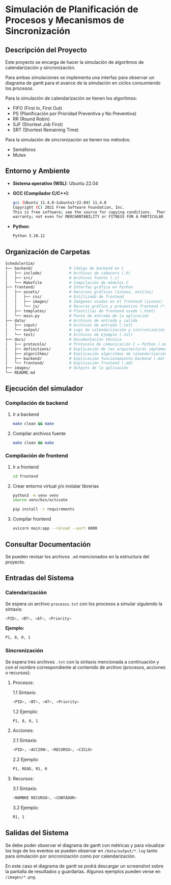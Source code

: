 # Simulación de Planificación de Procesos y Mecanismos de Sincronización

## Descripción del Proyecto

Este proyecto se encarga de hacer la simulación de algoritmos de calendarización y sincronización.

Para ambas simulaciones se implementa una interfaz para observar un diagrama de gantt para el avance de la simulación en ciclos consumiendo los procesos.

Para la simulación de calendarización se tienen los algoritmos:

- FIFO (First In, First Out)
- PS (Planificación por Prioridad Preventiva y No Preventiva)
- RR (Round Robin)
- SJF (Shortest Job First)
- SRT (Shortest Remaining Time)

Para la simulación de sincronización se tienen los métodos:

- Semáforos
- Mutex

## Entorno y Ambiente

- **Sistema operativo (WSL)**: Ubuntu 22.04

- **GCC (Compilador C/C++)**:

  ```bash
  gcc (Ubuntu 11.4.0-1ubuntu1~22.04) 11.4.0
  Copyright (C) 2021 Free Software Foundation, Inc.
  This is free software; see the source for copying conditions.  There is NO
  warranty; not even for MERCHANTABILITY or FITNESS FOR A PARTICULAR PURPOSE.
  ```

- **Python**:

  ```bash
  Python 3.10.12
  ```

## Organización de Carpetas

```bash
SchedulerSim/
├── backend/                # Código de backend en C
│   ├── include/            # Archivos de cabecera (.h)
│   ├── src/                # Archivos fuente (.c)
│   └── Makefile            # Compilación de módulos C
├── frontend/               # Interfaz gráfica en Python
│   ├── assets/             # Recursos gráficos (íconos, estilos)
│   │   ├── css/            # Estilizado de frontend
│   │   ├── images/         # Imágenes usadas en el frontend (iconos)
│   │   └── js/             # Recurso gráfico y preventivo frontend (*.js)
│   ├── templates/          # Plantillas de frontend usado (.html)
│   └── main.py             # Punto de entrada de la aplicación
├── data/                   # Archivos de entrada y salida
│   ├── input/              # Archivos de entrada (.txt)
│   └── output/             # Logs de calendarización y sincronización (.log)
│   └── test/               # Archivos de ejemplo (.txt)
├── docs/                   # Documentación técnica
│   ├── protocolo/          # Protocolo de comunicación C ↔ Python (.md)
│   ├── definitions/        # Explicación de las arquitecturas implementadas (.md)
│   ├── algorithms/         # Explicación algoritmos de calendarización (.md)
│   ├── backend/            # Explicación funcionamiento backend (.md)
│   └── frontend/           # Explicación frontend (.md)
├── images/                 # Outputs de la aplicación
└── README.md
```

## Ejecución del simulador

### Compilación de backend

1. Ir a backend

    ```bash
    make clean && make
    ```

2. Compilar archivos fuente

    ```bash
    make clean && make
    ```

### Compilación de frontend

1. Ir a frontend

    ```bash
    cd frontend
    ```

2. Crear entorno virtual y/o instalar librerias

    ```bash
    python3 -m venv venv
    source venv/bin/activate
    ```

    ```bash
    pip install -r requirements
    ```

3. Compilar frontend

    ```bash
    uvicorn main:app --reload --port 8000
    ```

## Consultar Documentación

Se pueden revisar los archivos `.md` mencionados en la estructura del proyecto.

## Entradas del Sistema

### Calendarización

Se espera un archivo `procesos.txt` con los procesos a simular siguiendo la sintaxis:

```bash
<PID>, <BT>, <AT>, <Priority>
```

**Ejemplo:**

```bash
P1, 8, 0, 1
```

### Sincronización

Se espera tres archivos `.txt` con la sintaxis mencionada a continuación y con el nombre correspondiente al contenido de archivo (procesos, acciones o recursos):

1. Procesos:

   1.1 Sintaxis:

      ```bash
      <PID>, <BT>, <AT>, <Priority>
      ```

   1.2 Ejemplo:

    ```bash
    P1, 8, 0, 1
    ```

2. Acciones:

   2.1 Sintaxis:

      ```bash
      <PID>, <ACCION>, <RECURSO>, <CICLO>
      ```

   2.2 Ejemplo:

      ```bash
      P1, READ, R1, 0
      ```

2. Recursos:

   3.1 Sintaxis:

      ```bash
      <NOMBRE RECURSO>, <CONTADOR>
      ```

   3.2 Ejemplo:

      ```bash
      R1, 1
      ```

## Salidas del Sistema

Se debe poder observar el diagrama de gantt con métricas y para visualizar los logs de los eventos se pueden observar en `/data/output/*.log` tanto para simulación por sincronización como por calendarización.

En este caso el diagrama de gantt se podrá descargar un screenshot sobre la pantalla de resultados y guardarlas. Algunos ejemplos pueden verse en `/images/*.png`.
